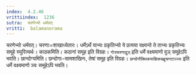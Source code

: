 ```yaml
---
index:  4.2.46
vrittiindex:  1236
sutra:  चरणेभ्यो धर्मवत्
vritti:  balamanorama 
---
```


चरणेभ्यो धर्मवत्। चरणाः=शाखाध्येतारः। धर्मेऽर्थे याभ्यः प्रकृतिभ्यो ये प्रत्यया वक्ष्यन्ते ते ताभ्यः प्रकृतिभ्यः समूहे स्युरित्यर्थः। काठकमिति। कठानां समूह इति विग्रहः। `गोत्रचरणाद्वुञ्` इति धर्मे वक्ष्यमाणो वुञ् समूहेऽपि भवति। छान्दोग्यमिति। छन्दोगाः-सामशाखिनः, तेषां समूह इति विग्रहः। `छन्दोगौक्थिकयाज्ञिकबह्वृचनटाञ्ञ्यः` इति धर्मे वक्ष्यमाणो ञ्यः समूहेऽपि भवति।


